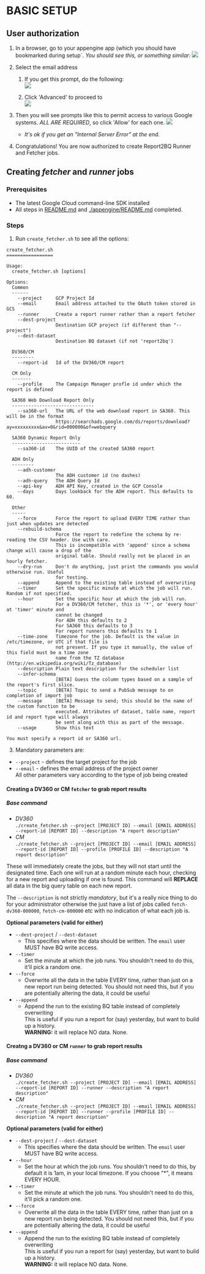 # BASIC SETUP

## User authorization
1. In a browser, go to your appengine app (which you should have bookmarked during setup`. *You should see this, or something similar:*
![](screenshots/SETUP-oauth_request.jpg)

1. Select the email address

   1. If you get this prompt, do the following: \
![](screenshots/SETUP_unverified.jpg)

   1. Click 'Advanced' to proceed to \
![](screenshots/SETUP_unsafe.jpeg)
1. Then you will see prompts like this to permit access to various Google systems. *ALL ARE REQUIRED*,
so click 'Allow' for each one.
![](screenshots/SETUP_allow.jpeg)
   - *It's ok if you get an "Internal Server Error" at the end.*
1. Congratulations! You are now authorized to create Report2BQ Runner and Fetcher jobs.

## Creating *fetcher* and *runner* jobs

### Prerequisites
* The latest Google Cloud command-line SDK installed
* All steps in [README.md](README.md) and [./appengine/README.md](./appengine/README.md) completed.
### Steps
1. Run `create_fetcher.sh` to see all the options:
```
create_fetcher.sh
=================

Usage:
  create_fetcher.sh [options]

Options:
  Common
  ------
    --project     GCP Project Id
    --email       Email address attached to the OAuth token stored in GCS
    --runner      Create a report runner rather than a report fetcher
    --dest-project
                  Destination GCP project (if different than "--project")
    --dest-dataset
                  Destination BQ dataset (if not 'report2bq')

  DV360/CM
  --------
    --report-id   Id of the DV360/CM report

  CM Only
  -------
    --profile     The Campaign Manager profle id under which the report is defined

  SA360 Web Download Report Only
  ------------------------------
    --sa360-url   The URL of the web download report in SA360. This will be in the format
                  https://searchads.google.com/ds/reports/download?ay=xxxxxxxxx&av=0&rid=000000&of=webquery

  SA360 Dynamic Report Only
  -------------------------
    --sa360-id    The UUID of the created SA360 report

  ADH Only
  --------
    --adh-customer
                  The ADH customer id (no dashes)
    --adh-query   The ADH Query Id
    --api-key     ADH API Key, created in the GCP Console
    --days        Days lookback for the ADH report. This defaults to 60.

  Other
  -----
    --force       Force the report to upload EVERY TIME rather than just when updates are detected
    --rebuild-schema
                  Force the report to redefine the schema by re-reading the CSV header. Use with care.
                  This is incompatible with 'append' since a schema change will cause a drop of the
                  original table. Should really not be placed in an hourly fetcher.
    --dry-run     Don't do anything, just print the commands you would otherwise run. Useful 
                  for testing.
    --append      Append to the existing table instead of overwriting
    --timer       Set the specific minute at which the job will run. Random if not specified.
    --hour        Set the specific hour at which the job will run. 
                  For a DV360/CM fetcher, this is '*', or 'every hour' at 'timer' minute and 
                  cannot be changed
                  For ADH this defaults to 2
                  For SA360 this defaults to 3
                  For report runners this defaults to 1
    --time-zone   Timezone for the job. Default is the value in /etc/timezone, or UTC if that file is
                  not present. If you type it manually, the value of this field must be a time zone
                  name from the TZ database (http://en.wikipedia.org/wiki/Tz_database)
    --description Plain text description for the scheduler list
    --infer-schema
                  [BETA] Guess the column types based on a sample of the report's first slice.
    --topic       [BETA] Topic to send a PubSub message to on completion of import job
    --message     [BETA] Message to send; this should be the name of the custom function to be
                  executed. Attributes of dataset, table name, report id and report type will always
                  be sent along with this as part of the message.
    --usage       Show this text

You must specify a report id or SA360 url.
```
3. Mandatory parameters are:
* `--project` - defines the target project for the job
* `--email` - defines the email address of the project owner  
  All other parameters vary according to the type of job being created

#### Creating a DV360 or CM `fetcher` to grab report results

##### Base command

* _DV360_  
`./create_fetcher.sh --project [PROJECT ID] --email [EMAIL ADDRESS] --report-id [REPORT ID] --description "A report description"`
* _CM_  
`./create_fetcher.sh --project [PROJECT ID] --email [EMAIL ADDRESS] --report-id [REPORT ID] --profile [PROFILE ID] --description "A report description"`

These will immediately create the jobs, but they will not start until the designated time. Each one will run at a random minute each hour, checking for a new report and uploading if one is found. This command will **REPLACE** all data in the big query table on each new report.

The `--description` is not strictly *mandatory*, but it's a really nice thing to do for your administrator otherwise the just have a list of jobs called `fetch-dv360-000000`, `fetch-cm-000000` etc with no indication of what each job is.

**Optional parameters (valid for either)**

* `--dest-project` / `--dest-dataset`
  * This specifies where the data should be written. The `email` user MUST have BQ write access.
* `--timer`
  * Set the minute at which the job runs. You shouldn't need to do this, it'll pick a random one.
* `--force`
  * Overwrite all the data in the table EVERY time, rather than just on a new report run being detected. You should not need this, but if you are potentially altering the data, it could be useful
* `--append`
  * Append the run to the existing BQ table instead of completely overwriting  
  This is useful if you run a report for (say) yesterday, but want to build up a history.  
  **WARNING:** it will replace NO data. None.

#### Creatng a DV360 or CM `runner` to grab report results

##### Base command

* _DV360_  
`./create_fetcher.sh --project [PROJECT ID] --email [EMAIL ADDRESS] --report-id [REPORT ID] --runner --description "A report description"`
* _CM_  
`./create_fetcher.sh --project [PROJECT ID] --email [EMAIL ADDRESS] --report-id [REPORT ID] --runner --profile [PROFILE ID] --description "A report description"`

**Optional parameters (valid for either)**

* `--dest-project` / `--dest-dataset`
  * This specifies where the data should be written. The `email` user MUST have BQ write access.
* `--hour`
  * Set the hour at which the job runs. You shouldn't need to do this, by default it is 1am, in your local timezone. If you choose "*", it means EVERY HOUR.
* `--timer`
  * Set the minute at which the job runs. You shouldn't need to do this, it'll pick a random one.
* `--force`
  * Overwrite all the data in the table EVERY time, rather than just on a new report run being detected. You should not need this, but if you are potentially altering the data, it could be useful
* `--append`
  * Append the run to the existing BQ table instead of completely overwriting  
  This is useful if you run a report for (say) yesterday, but want to build up a history.  
  **WARNING:** it will replace NO data. None.
